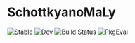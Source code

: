 # SchottkyanoMaLy

[![Stable](https://img.shields.io/badge/docs-stable-blue.svg)](https://meese-wj.github.io/SchottkyanoMaLy.jl/stable/)
[![Dev](https://img.shields.io/badge/docs-dev-blue.svg)](https://meese-wj.github.io/SchottkyanoMaLy.jl/dev/)
[![Build Status](https://github.com/meese-wj/SchottkyanoMaLy.jl/actions/workflows/CI.yml/badge.svg?branch=main)](https://github.com/meese-wj/SchottkyanoMaLy.jl/actions/workflows/CI.yml?query=branch%3Amain)
[![PkgEval](https://JuliaCI.github.io/NanosoldierReports/pkgeval_badges/S/SchottkyanoMaLy.svg)](https://JuliaCI.github.io/NanosoldierReports/pkgeval_badges/report.html)
